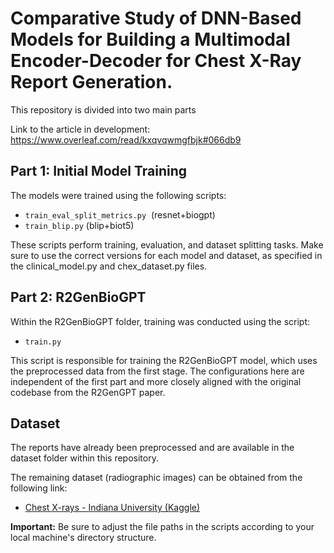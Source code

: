 # Comparative Study of DNN-Based Models for Building a Multimodal Encoder-Decoder for Chest X-Ray Report Generation. 

This repository is divided into two main parts

Link to the article in development: https://www.overleaf.com/read/kxqvqwmgfbjk#066db9

## Part 1: Initial Model Training

The models were trained using the following scripts:

- `train_eval_split_metrics.py`  (resnet+biogpt)
- `train_blip.py` (blip+biot5)

These scripts perform training, evaluation, and dataset splitting tasks. Make sure to use the correct versions for each model and dataset, as specified in the clinical_model.py and chex_dataset.py files.

## Part 2: R2GenBioGPT

Within the R2GenBioGPT folder, training was conducted using the script:

- `train.py`

This script is responsible for training the R2GenBioGPT model, which uses the preprocessed data from the first stage. The configurations here are independent of the first part and more closely aligned with the original codebase from the R2GenGPT paper.

## Dataset

The reports have already been preprocessed and are available in the dataset folder within this repository.

The remaining dataset (radiographic images) can be obtained from the following link:

- [Chest X-rays - Indiana University (Kaggle)](https://www.kaggle.com/datasets/raddar/chest-xrays-indiana-university)

**Important:** Be sure to adjust the file paths in the scripts according to your local machine's directory structure.




